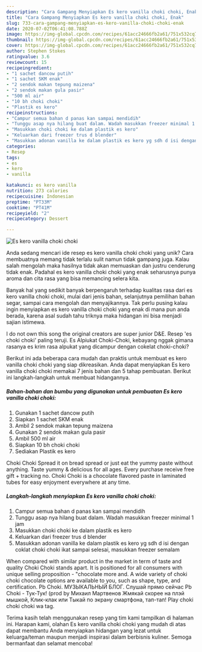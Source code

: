 ```yaml
---
description: "Cara Gampang Menyiapkan Es kero vanilla choki choki, Enak"
title: "Cara Gampang Menyiapkan Es kero vanilla choki choki, Enak"
slug: 733-cara-gampang-menyiapkan-es-kero-vanilla-choki-choki-enak
date: 2020-07-02T06:41:08.788Z
image: https://img-global.cpcdn.com/recipes/61acc24666fb2a61/751x532cq70/es-kero-vanilla-choki-choki-foto-resep-utama.jpg
thumbnail: https://img-global.cpcdn.com/recipes/61acc24666fb2a61/751x532cq70/es-kero-vanilla-choki-choki-foto-resep-utama.jpg
cover: https://img-global.cpcdn.com/recipes/61acc24666fb2a61/751x532cq70/es-kero-vanilla-choki-choki-foto-resep-utama.jpg
author: Stephen Stokes
ratingvalue: 3.6
reviewcount: 15
recipeingredient:
- "1 sachet dancow putih"
- "1 sachet SKM enak"
- "2 sendok makan tepung maizena"
- "2 sendok makan gula pasir"
- "500 ml air"
- "10 bh choki choki"
- "Plastik es kero"
recipeinstructions:
- "Campur semua bahan d panas kan sampai mendidih"
- "Tunggu asap nya hilang buat dalam. Wadah masukkan freezer minimal 1 jam"
- "Masukkan choki choki ke dalam plastik es kero"
- "Keluarkan dari freezer trus d blender"
- "Masukkan adonan vanilla ke dalam plastik es kero yg sdh d isi dengan coklat choki choki ikat sampai selesai, masukkan freezer semalam"
categories:
- Resep
tags:
- es
- kero
- vanilla

katakunci: es kero vanilla 
nutrition: 273 calories
recipecuisine: Indonesian
preptime: "PT33M"
cooktime: "PT41M"
recipeyield: "2"
recipecategory: Dessert

---
```



![Es kero vanilla choki choki](https://img-global.cpcdn.com/recipes/61acc24666fb2a61/751x532cq70/es-kero-vanilla-choki-choki-foto-resep-utama.jpg)

Anda sedang mencari ide resep es kero vanilla choki choki yang unik? Cara membuatnya memang tidak terlalu sulit namun tidak gampang juga. Kalau salah mengolah maka hasilnya tidak akan memuaskan dan justru cenderung tidak enak. Padahal es kero vanilla choki choki yang enak seharusnya punya aroma dan cita rasa yang bisa memancing selera kita.

Banyak hal yang sedikit banyak berpengaruh terhadap kualitas rasa dari es kero vanilla choki choki, mulai dari jenis bahan, selanjutnya pemilihan bahan segar, sampai cara mengolah dan menyajikannya. Tak perlu pusing kalau ingin menyiapkan es kero vanilla choki choki yang enak di mana pun anda berada, karena asal sudah tahu triknya maka hidangan ini bisa menjadi sajian istimewa.

I do not own this song the original creators are super junior D&amp;E. Resep &#39;es choki choki&#39; paling teruji. Es Alpiukat Choki-Choki, kebayang nggak gimana rasanya es krim rasa alpukat yang dicampur dengan cokelat choki-choki?


Berikut ini ada beberapa cara mudah dan praktis untuk membuat es kero vanilla choki choki yang siap dikreasikan. Anda dapat menyiapkan Es kero vanilla choki choki memakai 7 jenis bahan dan 5 tahap pembuatan. Berikut ini langkah-langkah untuk membuat hidangannya.

<!--inarticleads1-->

##### Bahan-bahan dan bumbu yang digunakan untuk pembuatan Es kero vanilla choki choki:

1. Gunakan 1 sachet dancow putih
1. Siapkan 1 sachet SKM enak
1. Ambil 2 sendok makan tepung maizena
1. Gunakan 2 sendok makan gula pasir
1. Ambil 500 ml air
1. Siapkan 10 bh choki choki
1. Sediakan Plastik es kero


Choki Choki Spread it on bread spread or just eat the yummy paste without anything. Taste yummy &amp; delicious for all ages. Every purchase receive free gift + tracking no. Choki Choki is a chocolate flavored paste in laminated tubes for easy enjoyment everywhere at any time. 

<!--inarticleads2-->

##### Langkah-langkah menyiapkan Es kero vanilla choki choki:

1. Campur semua bahan d panas kan sampai mendidih
1. Tunggu asap nya hilang buat dalam. Wadah masukkan freezer minimal 1 jam
1. Masukkan choki choki ke dalam plastik es kero
1. Keluarkan dari freezer trus d blender
1. Masukkan adonan vanilla ke dalam plastik es kero yg sdh d isi dengan coklat choki choki ikat sampai selesai, masukkan freezer semalam


When compared with similar product in the market in term of taste and quality Choki Choki stands apart. It is positioned for all consumers with unique selling proposition - &#34;chocolate more and. A wide variety of choki choki chocolate options are available to you, such as shape, type, and certification. Pb Choki. МУЗЫКАЛЬНЫЙ БЛОГ. Слушай прямо сейчас Pb Choki - Тук-Тук! (prod by Михаил Мартвенов Жмякай скорее на плэй мышкой, Клик-клак или Тыкай по экрану смартфона, тап-тап! Play choki choki choki wa tag. 

Terima kasih telah menggunakan resep yang tim kami tampilkan di halaman ini. Harapan kami, olahan Es kero vanilla choki choki yang mudah di atas dapat membantu Anda menyiapkan hidangan yang lezat untuk keluarga/teman maupun menjadi inspirasi dalam berbisnis kuliner. Semoga bermanfaat dan selamat mencoba!
